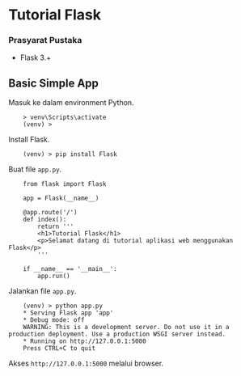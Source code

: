 # Tutorial Flask

### Prasyarat Pustaka
- Flask 3.+

## Basic Simple App

Masuk ke dalam environment Python.

        > venv\Scripts\activate
        (venv) >

Install Flask.

        (venv) > pip install Flask

Buat file ```app.py```.

        from flask import Flask

        app = Flask(__name__)

        @app.route('/')
        def index():
            return '''
            <h1>Tutorial Flask</h1>
            <p>Selamat datang di tutorial aplikasi web menggunakan Flask</p>
            '''

        if __name__ == '__main__':
            app.run()

Jalankan file ```app.py```.

        (venv) > python app.py
        * Serving Flask app 'app'
        * Debug mode: off
        WARNING: This is a development server. Do not use it in a production deployment. Use a production WSGI server instead.
        * Running on http://127.0.0.1:5000
        Press CTRL+C to quit

Akses ```http://127.0.0.1:5000``` melalui browser.

